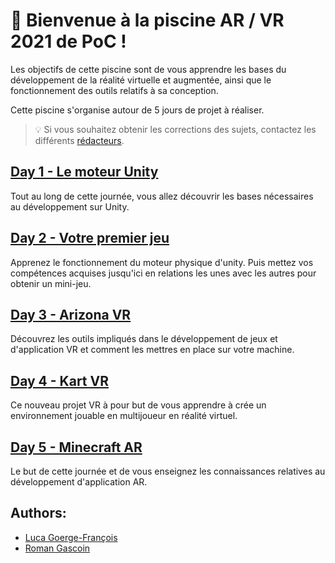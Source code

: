 # :wave: Bienvenue à la piscine AR / VR  2021 de PoC !

Les objectifs de cette piscine sont de vous apprendre les bases du développement de la réalité virtuelle et augmentée, ainsi que le fonctionnement des outils relatifs à sa conception.

Cette piscine s'organise autour de 5 jours de projet à réaliser. 

> :bulb: Si vous souhaitez obtenir les corrections des sujets, contactez les différents [rédacteurs](https://github.com/PoCInnovation/Pool2021/tree/master/ARVR#authors).

## [Day 1 - Le moteur Unity](./day01)
Tout au long de cette journée, vous allez découvrir les bases nécessaires au développement sur Unity.

## [Day 2 - Votre premier jeu](./day02)
Apprenez le fonctionnement du moteur physique d'unity. Puis mettez vos compétences acquises jusqu'ici en relations les unes avec les autres pour obtenir un mini-jeu.

## [Day 3 - Arizona VR](./day03)
Découvrez les outils impliqués dans le développement de jeux et d'application VR et comment les mettres en place sur votre machine. 

## [Day 4 - Kart VR](./day04)
Ce nouveau projet VR à pour but de vous apprendre à crée un environnement jouable en multijoueur en réalité virtuel.  

## [Day 5 - Minecraft AR](./day05)
Le but de cette journée et de vous enseignez les connaissances relatives au développement d'application AR.

## Authors:
- [Luca Goerge-François](https://github.com/PtitLuca)
- [Roman Gascoin](https://github.com/Rgascoin)
